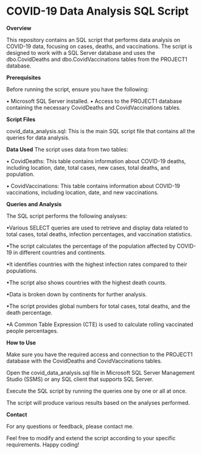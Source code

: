 # COVID-19 Data Analysis SQL Script

**Overview**

This repository contains an SQL script that performs data analysis on COVID-19 data, focusing on cases, deaths, and vaccinations. The script is designed to work with a SQL Server database and uses the dbo.CovidDeaths and dbo.CovidVaccinations tables from the PROJECT1 database.

**Prerequisites**

Before running the script, ensure you have the following:

• Microsoft SQL Server installed.
• Access to the PROJECT1 database containing the necessary CovidDeaths and CovidVaccinations tables.

**Script Files**

covid_data_analysis.sql: This is the main SQL script file that contains all the queries for data analysis.

**Data Used**
The script uses data from two tables:

• CovidDeaths: This table contains information about COVID-19 deaths, including location, date, total cases, new cases, total deaths, and population.

• CovidVaccinations: This table contains information about COVID-19 vaccinations, including location, date, and new vaccinations.

**Queries and Analysis**

The SQL script performs the following analyses:

•Various SELECT queries are used to retrieve and display data related to total cases, total deaths, infection percentages, and vaccination statistics.

•The script calculates the percentage of the population affected by COVID-19 in different countries and continents.

•It identifies countries with the highest infection rates compared to their populations.

•The script also shows countries with the highest death counts.

•Data is broken down by continents for further analysis.

•The script provides global numbers for total cases, total deaths, and the death percentage.

•A Common Table Expression (CTE) is used to calculate rolling vaccinated people percentages.

**How to Use**

Make sure you have the required access and connection to the PROJECT1 database with the CovidDeaths and CovidVaccinations tables.

Open the covid_data_analysis.sql file in Microsoft SQL Server Management Studio (SSMS) or any SQL client that supports SQL Server.

Execute the SQL script by running the queries one by one or all at once.

The script will produce various results based on the analyses performed.

**Contact**

For any questions or feedback, please contact me.

Feel free to modify and extend the script according to your specific requirements. Happy coding!




